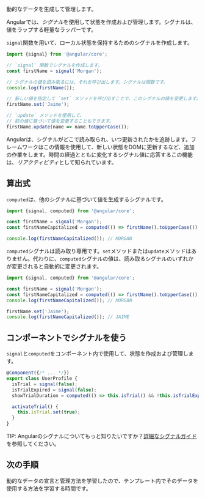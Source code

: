 <docs-decorative-header title="シグナル" imgSrc="adev/src/assets/images/signals.svg"> <!-- markdownlint-disable-line -->
動的なデータを生成して管理します。
</docs-decorative-header>

Angularでは、*シグナル*を使用して状態を作成および管理します。シグナルは、値をラップする軽量なラッパーです。

`signal`関数を用いて、ローカル状態を保持するためのシグナルを作成します。

```typescript
import {signal} from '@angular/core';

// `signal` 関数でシグナルを作成します。
const firstName = signal('Morgan');

// シグナルの値を読み取るには、それを呼び出します。シグナルは関数です。
console.log(firstName());

// 新しい値を指定して `set` メソッドを呼び出すことで、このシグナルの値を変更します。
firstName.set('Jaime');

// `update` メソッドを使用して、
// 前の値に基づいて値を変更することもできます。
firstName.update(name => name.toUpperCase()); 
```

Angularは、シグナルがどこで読み取られ、いつ更新されたかを追跡します。フレームワークはこの情報を使用して、新しい状態をDOMに更新するなど、追加の作業をします。時間の経過とともに変化するシグナル値に応答するこの機能は、*リアクティビティ*として知られています。

## 算出式

`computed`は、他のシグナルに基づいて値を生成するシグナルです。

```typescript
import {signal, computed} from '@angular/core';

const firstName = signal('Morgan');
const firstNameCapitalized = computed(() => firstName().toUpperCase());

console.log(firstNameCapitalized()); // MORGAN
``` 

`computed`シグナルは読み取り専用です。`set`メソッドまたは`update`メソッドはありません。代わりに、`computed`シグナルの値は、読み取るシグナルのいずれかが変更されると自動的に変更されます。

```typescript
import {signal, computed} from '@angular/core';

const firstName = signal('Morgan');
const firstNameCapitalized = computed(() => firstName().toUpperCase());
console.log(firstNameCapitalized()); // MORGAN

firstName.set('Jaime');
console.log(firstNameCapitalized()); // JAIME
```

## コンポーネントでシグナルを使う

`signal`と`computed`をコンポーネント内で使用して、状態を作成および管理します。

```typescript
@Component({/* ... */})
export class UserProfile {
  isTrial = signal(false);
  isTrialExpired = signal(false);
  showTrialDuration = computed(() => this.isTrial() && !this.isTrialExpired());

  activateTrial() {
    this.isTrial.set(true);
  }
}
```

TIP: Angularのシグナルについてもっと知りたいですか？[詳細なシグナルガイド](guide/signals)を参照してください。

## 次の手順

動的なデータの宣言と管理方法を学習したので、テンプレート内でそのデータを使用する方法を学習する時間です。

<docs-pill-row>
  <docs-pill title="テンプレートによる動的なインターフェース" href="essentials/templates" />
  <docs-pill title="詳細なシグナルガイド" href="guide/signals" />
</docs-pill-row>
